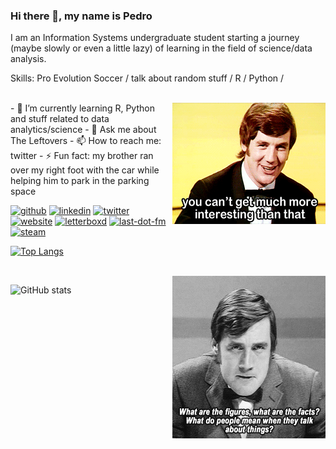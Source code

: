### Hi there 👋, my name is Pedro

I am an Information Systems undergraduate student starting a journey (maybe slowly or even a little lazy) of learning in the field of science/data analysis.

Skills: Pro Evolution Soccer /  talk about random stuff / R / Python / 

<div style="display: inline_block"><br>
  <img align="right" alt="gif-mp" src="https://raw.githubusercontent.com/pedroceciliocn/gifzera/main/a82af49709ba9d51317a44090d2af80b.gif">
</div>
- 🌱 I’m currently learning R, Python and stuff related to data analytics/science 
- 💬 Ask me about The Leftovers 
- 📫 How to reach me: twitter 
- ⚡ Fun fact: my brother ran over my right foot with the car while helping him to park in the parking space 


[<img src='https://cdn.jsdelivr.net/npm/simple-icons@3.0.1/icons/github.svg' alt='github' height='40'>](https://github.com/pedroceciliocn)  [<img src='https://cdn.jsdelivr.net/npm/simple-icons@3.0.1/icons/linkedin.svg' alt='linkedin' height='40'>](https://www.linkedin.com/in/pedroceciliocn/)  [<img src='https://cdn.jsdelivr.net/npm/simple-icons@3.0.1/icons/twitter.svg' alt='twitter' height='40'>](https://twitter.com/pedroissoai)  [<img src='https://cdn.jsdelivr.net/npm/simple-icons@3.0.1/icons/icloud.svg' alt='website' height='40'>](https://pedroccneto.netlify.app/)  [<img src='https://cdn.jsdelivr.net/npm/simple-icons@3.0.1/icons/letterboxd.svg' alt='letterboxd' height='40'>](https://boxd.it/BRiR)  [<img src='https://cdn.jsdelivr.net/npm/simple-icons@3.0.1/icons/last-dot-fm.svg' alt='last-dot-fm' height='40'>](https://www.last.fm/user/pedroceciliocn)  [<img src='https://cdn.jsdelivr.net/npm/simple-icons@3.0.1/icons/steam.svg' alt='steam' height='40'>](https://steamcommunity.com/id/pedroissoai/)  

[![Top Langs](https://github-readme-stats.vercel.app/api/top-langs/?username=pedroceciliocn)](https://github.com/anuraghazra/github-readme-stats)
<div style="display: inline_block"><br>
  <img align="right" alt="gif-mp" src="https://raw.githubusercontent.com/pedroceciliocn/gifzera/main/monophy.gif">
</div>

![GitHub stats](https://github-readme-stats.vercel.app/api?username=pedroceciliocn&show_icons=true&count_private=true)  



